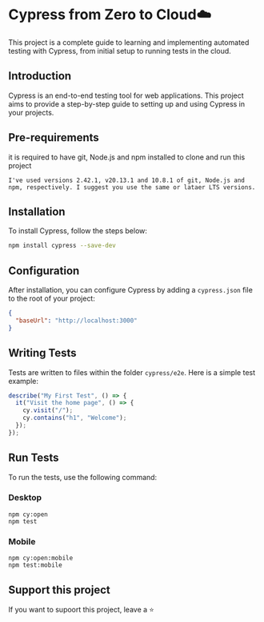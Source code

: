 # Cypress from Zero to Cloud☁️

This project is a complete guide to learning and implementing automated testing with Cypress, from initial setup to running tests in the cloud.

## Introduction

Cypress is an end-to-end testing tool for web applications. This project aims to provide a step-by-step guide to setting up and using Cypress in your projects.

## Pre-requirements

it is required to have git, Node.js and npm installed to clone and run this project

```
I've used versions 2.42.1, v20.13.1 and 10.8.1 of git, Node.js and npm, respectively. I suggest you use the same or lataer LTS versions.
```

## Installation

To install Cypress, follow the steps below:

```bash
npm install cypress --save-dev
```

## Configuration

After installation, you can configure Cypress by adding a `cypress.json` file to the root of your project:

```json
{
  "baseUrl": "http://localhost:3000"
}
```

## Writing Tests

Tests are written to files within the folder `cypress/e2e`. Here is a simple test example:

```javascript
describe("My First Test", () => {
  it("Visit the home page", () => {
    cy.visit("/");
    cy.contains("h1", "Welcome");
  });
});
```

## Run Tests

To run the tests, use the following command:

### Desktop

```
npm cy:open
npm test
```

### Mobile

```
npm cy:open:mobile
npm test:mobile
```

## Support this project

If you want to supoort this project, leave a ⭐
